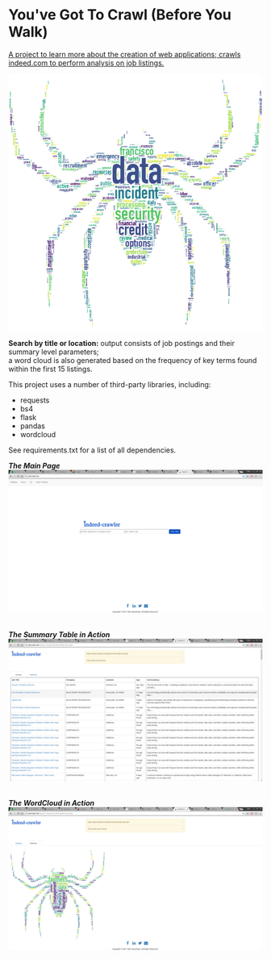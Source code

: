# You've Got To Crawl (Before You Walk)
<a href="http://jobcrawl.net">A project to learn more about the creation of web applications&#59; crawls indeed.com to perform analysis on job listings.</a>

![](/static/images/readme.png?raw=true "Example output; create your own spider!")

<b>Search by title or location:</b> output consists of job postings and their summary level parameters; <br>
a word cloud is also generated based on the frequency of key terms found within the first 15 listings.

This project uses a number of third-party libraries, including:
- requests
- bs4
- flask
- pandas
- wordcloud

See requirements.txt for a list of all dependencies. <br>

<b><i> The Main Page </i></b>
![](/static/images/Main.png?raw=true "Oh, so fancy!") <br> <br>

<b><i> The Summary Table in Action </i></b>
![](/static/images/Table.png?raw=true "Oh, so tabular!") <br> <br>

<b><i> The WordCloud in Action </i></b>
![](/static/images/Spider.png?raw=true "Your very own data spider! Congratulations!")
